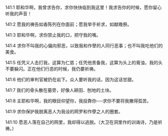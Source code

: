 <a id="1"></a>141:1  耶和华啊，我曾求告你，求你快快临到我这里！我求告你的时候，愿你留心听我的声音！  

<a id="2"></a>141:2  愿我的祷告如香陈列在你面前；愿我举手祈求，如献晚祭。  

<a id="3"></a>141:3  耶和华啊，求你禁止我的口，把守我的嘴。  

<a id="4"></a>141:4  求你不叫我的心偏向邪恶，以致我和作孽的人同行恶事；也不叫我吃他们的美食。  

<a id="5"></a>141:5  任凭义人击打我，这算为仁慈；任凭他责备我，这算为头上的膏油，我的头不要躲闪。正在他们行恶的时候，我仍要祈祷。  

<a id="6"></a>141:6  他们的审判官被扔在岩下。众人要听我的话，因为这话甘甜。  

<a id="7"></a>141:7  我们的骨头散在墓旁，好像人耕田、刨地的土块。  

<a id="8"></a>141:8  主耶和华啊，我的眼目仰望你，我投靠你──求你不要将我撇得孤苦。  

<a id="9"></a>141:9  求你保护我脱离恶人为我设的网罗和作孽之人的圈套。  

<a id="10"></a>141:10  愿恶人落在自己的网里，我却得以逃脱。〔大卫在洞里作的训诲诗，乃是祈祷。〕  
